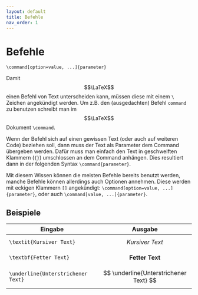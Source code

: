 ```yaml
---
layout: default
title: Befehle
nav_order: 1
---
```


# Befehle
```
\command[option=value, ...]{parameter}
```

Damit $$\LaTeX$$ einen Befehl von Text unterscheiden kann, müssen diese mit einem `\` Zeichen angekündigt werden. 
Um z.B. den (ausgedachten) Befehl `command` zu benutzen schreibt man im $$\LaTeX$$ Dokument `\command`.

Wenn der Befehl sich auf einen gewissen Text (oder auch auf weiteren Code) beziehen soll, dann muss der Text als Parameter dem Command übergeben werden.
Dafür muss man einfach den Text in geschweiften Klammern (`{}`) umschlossen an dem Command anhängen.
Dies resultiert dann in der folgenden Syntax `\command{parameter}`.

Mit diesem Wissen können die meisten Befehle bereits benutzt werden, manche Befehle können allerdings auch Optionen annehmen.
Diese werden mit eckigen Klammern `[]` angekündigt: `\command[option=value, ...]{parameter}`, oder auch `\command[value, ...]{parameter}`.

## Beispiele

| Eingabe                            | Ausgabe                                |
|------------------------------------|----------------------------------------|
| `\textit{Kursiver Text}`           | $$ \textit{Kursiver Text} $$           |
| `\textbf{Fetter Text}`             | $$ \textbf{Fetter Text} $$             |
| `\underline{Unterstrichener Text}` | $$ \underline{Unterstrichener Text} $$ |
